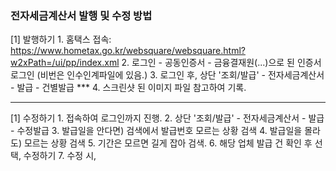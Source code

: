 ### 전자세금계산서 발행 및 수정 방법

[1] 발행하기
	1. 홈택스  접속: https://www.hometax.go.kr/websquare/websquare.html?w2xPath=/ui/pp/index.xml
	2. 로그인 - 공동인증서 - 금융결재원(...)으로 된 인증서 로그인
	(비번은 인수인계파일에 있음.)
	3. 로그인 후, 상단 '조회/발급' - 전자세금계산서 - 발급 - 건별발급
	*** 4. 스크린샷 된 이미지 파일 참고하여 기록.
	
---------------------------------------------------

[1] 수정하기
	1. 접속하여 로그인까지 진행.
	2. 상단 '조회/발급' - 전자세금계산서 - 발급 - 수정발급
	3. 발급일을 안다면) 검색에서 발급번호 모르는 상황 검색
	4. 발급일을 몰라도) 모르는 상황 검색
	5. 기간은 모르면 길게 잡아 검색. 
	6. 해당 업체 발급 건 확인 후 선택, 수정하기
	7. 수정 시, 



